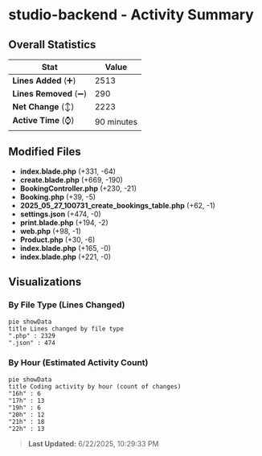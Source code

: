 # studio-backend - Activity Summary 

## Overall Statistics

| Stat                   | Value                                                             |
| ---------------------- | ----------------------------------------------------------------- |
| **Lines Added** (➕)   | 2513                                          |
| **Lines Removed** (➖) | 290                                        |
| **Net Change** (↕)    | 2223                |
| **Active Time** (⌚)   | 90 minutes |


## Modified Files
- **index.blade.php** (+331, -64)
- **create.blade.php** (+669, -190)
- **BookingController.php** (+230, -21)
- **Booking.php** (+39, -5)
- **2025_05_27_100731_create_bookings_table.php** (+62, -1)
- **settings.json** (+474, -0)
- **print.blade.php** (+194, -2)
- **web.php** (+98, -1)
- **Product.php** (+30, -6)
- **index.blade.php** (+165, -0)
- **index.blade.php** (+221, -0)

## Visualizations

### By File Type (Lines Changed)

```mermaid
pie showData
title Lines changed by file type
".php" : 2329
".json" : 474
```

### By Hour (Estimated Activity Count)

```mermaid
pie showData
title Coding activity by hour (count of changes)
"16h" : 6
"17h" : 13
"19h" : 6
"20h" : 12
"21h" : 18
"22h" : 13
```


> **Last Updated:** 6/22/2025, 10:29:33 PM